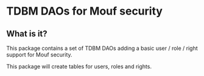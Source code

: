 TDBM DAOs for Mouf security
===========================

What is it?
-----------

This package contains a set of TDBM DAOs adding a basic user / role / right support for Mouf security.

This package will create tables for users, roles and rights.
